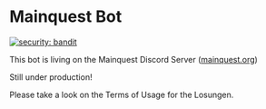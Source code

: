 # Mainquest Bot
[![security: bandit](https://img.shields.io/badge/security-bandit-yellow.svg)](https://github.com/PyCQA/bandit)

This bot is living on the Mainquest Discord Server (<a href="mainquest.org">mainquest.org</a>)

Still under production!

Please take a look on the Terms of Usage for the Losungen.

